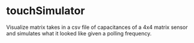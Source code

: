 # touchSimulator

Visualize matrix takes in a csv file of capacitances of a 4x4 matrix sensor and simulates what it looked like given a polling frequency.
